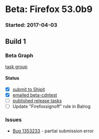 # Beta: Firefox 53.0b9

### Started: 2017-04-03

## Build 1

### Beta Graph
[task group](https://tools.taskcluster.net/push-inspector/#/ZQeQQePtSrWRe734v9WR6A)


#### Status
- [x] [submit to Shipit](https://wiki.mozilla.org/Release:Release_Automation_on_Mercurial:Starting_a_Release#Submit_to_Ship_It)
- [x] [emailed beta-cdntest](../how-tos/relpro.md#1-email-drivers-re-release-live-on-test-channel)
- [ ] [published release tasks](../how-tos/relpro.md#3-publish-release)
- [ ] Update "Firefoxsignoff" rule in Balrog

### Issues
- [Bug 1353233](https://bugzil.la/1353233) - partial submission error


